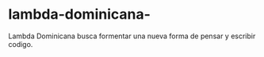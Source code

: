 # lambda-dominicana-
Lambda Dominicana busca formentar una nueva forma de pensar y escribir codigo.
